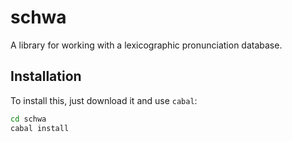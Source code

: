 
# schwa

A library for working with a lexicographic pronunciation database.

## Installation

To install this, just download it and use `cabal`:

```bash
cd schwa
cabal install
```


